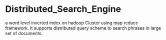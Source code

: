 # Distributed_Search_Engine
a word level inverted index on hadoop Cluster using map reduce framework. It supports distributed query scheme to search phrases in large set of documents.
